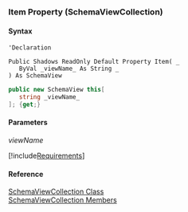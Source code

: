 ﻿### Item Property (SchemaViewCollection)

#### Syntax

```vbnet
'Declaration

Public Shadows ReadOnly Default Property Item( _
   ByVal _viewName_ As String _
) As SchemaView
```

```csharp
public new SchemaView this[ 
   string _viewName_
]; {get;}
```

#### Parameters

_viewName_

[!include[Requirements](../partials/requirements.md)]

#### Reference

[SchemaViewCollection Class](fcSDK~FChoice.Foundation.Clarify.Schema.SchemaViewCollection.md)  
[SchemaViewCollection Members](fcSDK~FChoice.Foundation.Clarify.Schema.SchemaViewCollection_members.md)